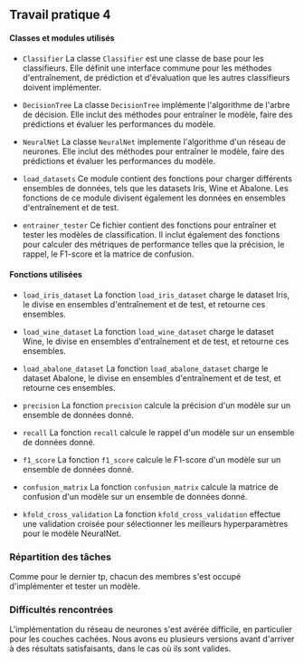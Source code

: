 ## Travail pratique 4

#### Classes et modules utilisés

- `Classifier`
La classe `Classifier` est une classe de base pour les classifieurs. Elle définit une interface commune pour les méthodes d'entraînement, de prédiction et d'évaluation que les autres classifieurs doivent implémenter.

- `DecisionTree`
La classe `DecisionTree` implémente l'algorithme de l'arbre de décision. Elle inclut des méthodes pour entraîner le modèle, faire des prédictions et évaluer les performances du modèle.

- `NeuralNet`
La classe `NeuralNet` implemente l'algorithme d'un réseau de neurones. Elle inclut des méthodes pour entraîner le modèle, faire des prédictions et évaluer les performances du modèle.

- `load_datasets`
Ce module contient des fonctions pour charger différents ensembles de données, tels que les datasets Iris, Wine et Abalone. Les fonctions de ce module divisent également les données en ensembles d'entraînement et de test.

- `entrainer_tester`
Ce fichier contient des fonctions pour entraîner et tester les modèles de classification. Il inclut également des fonctions pour calculer des métriques de performance telles que la précision, le rappel, le F1-score et la matrice de confusion.

#### Fonctions utilisées

- `load_iris_dataset`
La fonction `load_iris_dataset` charge le dataset Iris, le divise en ensembles d'entraînement et de test, et retourne ces ensembles.

- `load_wine_dataset`
La fonction `load_wine_dataset` charge le dataset Wine, le divise en ensembles d'entraînement et de test, et retourne ces ensembles.

- `load_abalone_dataset`
La fonction `load_abalone_dataset` charge le dataset Abalone, le divise en ensembles d'entraînement et de test, et retourne ces ensembles.

- `precision`
La fonction `precision` calcule la précision d'un modèle sur un ensemble de données donné.

- `recall`
La fonction `recall` calcule le rappel d'un modèle sur un ensemble de données donné.

- `f1_score`
La fonction `f1_score` calcule le F1-score d'un modèle sur un ensemble de données donné.

- `confusion_matrix`
La fonction `confusion_matrix` calcule la matrice de confusion d'un modèle sur un ensemble de données donné.

- `kfold_cross_validation`
La fonction `kfold_cross_validation` effectue une validation croisée pour sélectionner les meilleurs hyperparamètres pour le modèle NeuralNet.


### Répartition des tâches

 Comme pour le dernier tp, chacun des membres s'est occupé d'implémenter et tester un modèle. 

### Difficultés rencontrées

L'implémentation du réseau de neurones s'est avérée difficile, en particulier pour les couches cachées. Nous avons eu plusieurs versions avant d'arriver à des résultats satisfaisants, dans le cas où ils sont valides.  